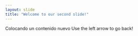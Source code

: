 ```yaml
---
layout: slide
title: "Welcome to our second slide!"
---
```

Colocando un contenido nuevo
Use the left arrow to go back!
